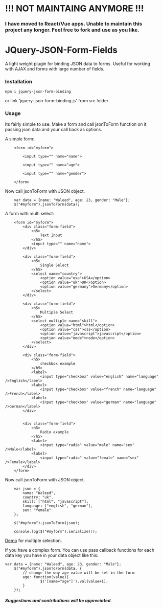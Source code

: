 # !!! NOT MAINTAING ANYMORE !!!
### I have moved to React/Vue apps. Unable to maintain this project any longer. Feel free to fork and use as you like.

# JQuery-JSON-Form-Fields
A light weight plugin for binding JSON data to forms. Useful for working with AJAX and forms with large number of fields.

### Installation

```npm i jquery-json-form-binding```

   or link 'jquery-json-form-binding.js' from src folder
### Usage
Its fairly simple to use. Make a form and call jsonToForm function on it passing json data and your call back as options. 

A simple form:

```
	<form id="myform">
		
		<input type="" name="name">

		<input type="" name="age">

		<input type="" name="gender">

	</form>
```

Now call jsonToForm with JSON object.

```
	var data = {name: "Waleed", age: 23, gender: "Male"};
	$("#myform").jsonToForm(data);
```

A form with multi select:

```
	<form id="myform">
		<div class="form-field">
			<h5>
				Text Input
			</h5>
			<input type="" name="name">
		</div>

		<div class="form-field">
			<h5>
				Single Select
			</h5>
			<select name="country">
				<option value="usa">USA</option>
				<option value="uk">UK</option>
				<option value="germany">Germany</option>
			</select>
		</div>

		<div class="form-field">
			<h5>
				Multiple Select
			</h5>
			<select multiple name="skill">
				<option value="html">html</option>
				<option value="css">css</option>
				<option value="javascript">javascript</option>
				<option value="node">node</option>
			</select>
		</div>

		<div class="form-field">
			<h5>
				checkbox example
			</h5>
			<label>
				<input type="checkbox" value="english" name="language" />English</label>
			<label>
				<input type="checkbox" value="french" name="language" />French</label>
			<label>
				<input type="checkbox" value="german" name="language" />German</label>
		</div>


		<div class="form-field">
			<h5>
				Radio example
			</h5>
			<label>
				<input type="radio" value="male" name="sex" />Male</label>
			<label>
				<input type="radio" value="female" name="sex" />Female</label>
		</div>
	</form>
```

Now call jsonToForm with JSON object.

```
	var json = {
		name: "Waleed",
		country: "uk",
		skill: ["html", "javascript"],
		language: ["english", "german"],
		sex: "female"
	};

	$("#myform").jsonToForm(json);
	
	console.log($("#myform").serialize());
```
[Demo](https://jsfiddle.net/sesubash/qmf9djuk/) for multiple selection.

If you have a complex form. You can use pass callback functions for each data key you have in your data object like this:

```
var data = {name: "Waleed", age: 23, gender: "Male"};
	$("#myform").jsonToForm(data, {
		// change the way age value will be set in the form
		age: function(value){
				$('[name="age"]').val(value+1);
		}
	});
```

##### Suggestions and contributions will be appreciated.
